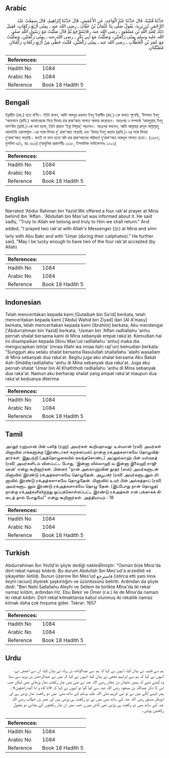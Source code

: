 ## Arabic


<div dir="rtl" lang="ar" style={{fontSize:'larger',backgroundColor:'#f8f9fa',padding:20}}>
حَدَّثَنَا قُتَيْبَةُ، قَالَ حَدَّثَنَا عَبْدُ الْوَاحِدِ، عَنِ الأَعْمَشِ، قَالَ حَدَّثَنَا إِبْرَاهِيمُ، قَالَ سَمِعْتُ عَبْدَ الرَّحْمَنِ بْنَ يَزِيدَ، يَقُولُ صَلَّى بِنَا عُثْمَانُ بْنُ عَفَّانَ ـ رضى الله عنه ـ بِمِنًى أَرْبَعَ رَكَعَاتٍ، فَقِيلَ ذَلِكَ لِعَبْدِ اللَّهِ بْنِ مَسْعُودٍ ـ رضى الله عنه ـ فَاسْتَرْجَعَ ثُمَّ قَالَ صَلَّيْتُ مَعَ رَسُولِ اللَّهِ صلى الله عليه وسلم بِمِنًى رَكْعَتَيْنِ، وَصَلَّيْتُ مَعَ أَبِي بَكْرٍ ـ رضى الله عنه ـ بِمِنًى رَكْعَتَيْنِ، وَصَلَّيْتُ مَعَ عُمَرَ بْنِ الْخَطَّابِ ـ رضى الله عنه ـ بِمِنًى رَكْعَتَيْنِ، فَلَيْتَ حَظِّي مِنْ أَرْبَعِ رَكَعَاتٍ رَكْعَتَانِ مُتَقَبَّلَتَانِ‏.‏
</div>
<div style={{backgroundColor:'#f8f9fa',padding:20, marginBottom: 10}}><table> <thead> <tr> <th>References:</th> <th></th> </tr> </thead> <tbody><tr><td>Hadith No</td><td>1084</td></tr><tr><td>Arabic No</td><td>1084</td></tr><tr><td>Reference</td><td>Book 18 Hadith 5</td></tr></tbody></table></div>

## Bengali


<div dir="ltr" lang="bn" style={{fontSize:'larger',backgroundColor:'#f8f9fa',padding:20}}>
ইব্রাহীম (রহ.) হতে বর্ণিত। তিনি বলেন, আমি আবদুর রহমান ইবনু ইয়াযীদ (রহ.)-কে বলতে শুনেছি, ‘উসমান ইবনু ‘আফফান (রাযি.) আমাদেরকে নিয়ে মিনায় চার রাক‘আত সালাত আদায় করেছেন। অতঃপর এ সম্পর্কে ‘আবদুল্লাহ্ ইবনু মাস‘ঊদ (রাযি.)-কে বলা হলো, তিনি প্রথমে ‘ইন্না লিল্লাহ্’ পড়লেন। অতঃপর বললেন, আমি আল্লাহর রাসূল সাল্লাল্লাহু আলাইহি ওয়াসাল্লাম -এর সঙ্গে মিনায় দু‘ রাক‘আত পড়েছি এবং ‘উমার ইবনু খাত্তাব (রাযি.)-এর সঙ্গে মিনায় দু’রাক‘আত পড়েছি। কতই না ভাল হতো যদি চার রাক‘আতের পরিবর্তে দু’রাক‘আত মাকবূল সালাত হতো। (১৬৫৭; মুসলিম ৬/২, হাঃ ৬৯৫) (আধুনিক প্রকাশনীঃ ১০১৮, ইসলামিক ফাউন্ডেশনঃ ১০২৩)
</div>
<div style={{backgroundColor:'#f8f9fa',padding:20, marginBottom: 10}}><table> <thead> <tr> <th>References:</th> <th></th> </tr> </thead> <tbody><tr><td>Hadith No</td><td>1084</td></tr><tr><td>Arabic No</td><td>1084</td></tr><tr><td>Reference</td><td>Book 18 Hadith 5</td></tr></tbody></table></div>

## English


<div dir="ltr" lang="en" style={{fontSize:'larger',backgroundColor:'#f8f9fa',padding:20}}>
Narrated 'Abdur Rahman bin Yazid:We offered a four rak'at prayer at Mina behind Ibn 'Affan . 'Abdullah bin Mas'ud was informed about it. He said sadly, "Truly to Allah we belong and truly to Him we shall return." And added, "I prayed two rak'at with Allah's Messenger (ﷺ) at Mina and similarly with Abu Bakr and with 'Umar (during their caliphates)." He further said, "May I be lucky enough to have two of the four rak'at accepted (by Allah)
</div>
<div style={{backgroundColor:'#f8f9fa',padding:20, marginBottom: 10}}><table> <thead> <tr> <th>References:</th> <th></th> </tr> </thead> <tbody><tr><td>Hadith No</td><td>1084</td></tr><tr><td>Arabic No</td><td>1084</td></tr><tr><td>Reference</td><td>Book 18 Hadith 5</td></tr></tbody></table></div>

## Indonesian


<div dir="ltr" lang="id" style={{fontSize:'larger',backgroundColor:'#f8f9fa',padding:20}}>
Telah menceritakan kepada kami [Qutaibah bin Sa'id] berkata, telah menceritakan kepada kami ['Abdul Wahid bin Ziyad] dari [Al A'masy] berkata, telah menceritakan kepada kami [Ibrahim] berkata; Aku mendengar ['Abdurrahman bin Yazid] berkata; 'Usman bin 'Affan radliallahu 'anhu pernah shalat bersama kami di Mina sebanyak empat raka'at. Kemudian hal ini disampaikan kepada [Ibnu Mas'ud radliallahu 'anhu] maka dia mengucapkan istirja' (innaa lillahi wa innaa ilahi raji'un) kemudian berkata: "Sungguh aku selalu shalat bersama Rasulullah shallallahu 'alaihi wasallam di Mina sebanyak dua raka'at. Begitu juga aku shalat bersama Abu Bakat Ash-Shiddiq radliallahu 'anhu di Mina sebanyak dua raka'at. Juga aku pernah shalat 'Umar bin Al Khaththob radliallahu 'anhu di Mina sebanyak dua raka'at. Namun aku berharap shalat yang empat raka'at maupun dua raka'at keduanya diterima
</div>
<div style={{backgroundColor:'#f8f9fa',padding:20, marginBottom: 10}}><table> <thead> <tr> <th>References:</th> <th></th> </tr> </thead> <tbody><tr><td>Hadith No</td><td>1084</td></tr><tr><td>Arabic No</td><td>1084</td></tr><tr><td>Reference</td><td>Book 18 Hadith 5</td></tr></tbody></table></div>

## Tamil


<div dir="ltr" lang="ta" style={{fontSize:'larger',backgroundColor:'#f8f9fa',padding:20}}>
அப்துர் ரஹ்மான் பின் யஸீத் (ரஹ்) அவர்கள் கூறியதாவது: உஸ்மான் (ரலி) அவர்கள் மினாவில் எங்களுக்கு (இரண்டாகச் சுருக்காமல்) நான்கு ரக்அத்களாகவே தொழுவித்தார்கள். இதுபற்றி (அத்தொழுகையில் கலந்தகொண்ட) அப்துல்லாஹ் பின் மஸ்ஊத் (ரலி) அவர்களிடம் வினப்பட்ட போது, ‘இன்னா லில்லாஹி வ இன்னா இலைஹி ராஜிஊன்’ என்று கூறினார்கள். பின்னர் “நான் அல்லாஹ்வின் தூதர் (ஸல்) அவர்களுடன் மினாவில் இரண்டு ரக்அத்களாகவே தொழுதேன். அபூபக்ர் (ரலி) அவர்களுடனும் மினாவில் இரண்டு ரக்அத்களாகவே தொழுதேன். மினாவில் உமர் பின் அல்கத்தாப் (ரலி) அவர்களுட னும் இரண்டு ரக்அத்களாகவே தொழு தேன். (இப்போது நான் தொழுத) நான்கு ரக்அத்களிலிருந்து ஒப்புக்கொள்ளப்பட்ட இரண்டு ரக்அத்கள் என் பங்காகக் கிடைத் தால் போதுமே!” என்று கூறினார்கள். அத்தியாயம் : 18
</div>
<div style={{backgroundColor:'#f8f9fa',padding:20, marginBottom: 10}}><table> <thead> <tr> <th>References:</th> <th></th> </tr> </thead> <tbody><tr><td>Hadith No</td><td>1084</td></tr><tr><td>Arabic No</td><td>1084</td></tr><tr><td>Reference</td><td>Book 18 Hadith 5</td></tr></tbody></table></div>

## Turkish


<div dir="ltr" lang="tr" style={{fontSize:'larger',backgroundColor:'#f8f9fa',padding:20}}>
Abdurrahman İbn Yezîd'in şöyle dediği nakledilmiştir: "Osman bize Mina'da dört rekat namaz kıldırdı. Bu durum Abdullah İbn Mes'ud'a arzedildi ve şikayetler iletildi. Bunun üzerine İbn Mes'ud فاسترجع [istirca etti yani inna ileyhi raciun] diyerek şaşkınlığını ve üzüntüsünü belirtti. Ardından da şöyle dedi: "Ben Nebi Sallallahu Aleyhi ve Sellem ile birlikte Mîna'da iki rekat namaz kıldım, ardından Hz. Ebu Bekir ve Ömer (r.a.) ile de Mina'da namazı iki rekat kıldım. Dört rekat kılmaktansa kabul olunmuş iki rekatlık namaz kılmak daha çok hoşuma gider. Tekrar: 1657
</div>
<div style={{backgroundColor:'#f8f9fa',padding:20, marginBottom: 10}}><table> <thead> <tr> <th>References:</th> <th></th> </tr> </thead> <tbody><tr><td>Hadith No</td><td>1084</td></tr><tr><td>Arabic No</td><td>1084</td></tr><tr><td>Reference</td><td>Book 18 Hadith 5</td></tr></tbody></table></div>

## Urdu


<div dir="rtl" lang="ur" style={{fontSize:'larger',backgroundColor:'#f8f9fa',padding:20}}>
ہم سے قتیبہ نے بیان کیا، انہوں نے کہا کہ ہم سے عبدالواحد بن زیاد نے بیان کیا، ان سے اعمش نے، انہوں نے کہا کہ ہم سے ابراہیم نخعی نے بیان کیا، انہوں نے کہا کہ میں نے عبدالرحمٰن بن یزید سے سنا، وہ کہتے تھے کہ ہمیں عثمان بن عفان رضی اللہ عنہ نے منیٰ میں چار رکعت نماز پڑھائی تھی لیکن جب اس کا ذکر عبداللہ بن مسعود رضی اللہ عنہ سے کیا گیا تو انہوں نے کہا کہ «انا لله و انا اليه راجعون» ۔ پھر کہنے لگے میں نے تو نبی کریم صلی اللہ علیہ وسلم کے ساتھ منی ٰ میں دو رکعت نماز پڑھی ہے اور ابوبکر صدیق رضی اللہ عنہ کے ساتھ بھی میں نے دو رکعت ہی پڑھی ہیں اور عمر بن خطاب رضی اللہ عنہ کے ساتھ بھی دو رکعت ہی پڑھی تھی کاش میرے حصہ میں ان چار رکعتوں کے بجائے دو مقبول رکعتیں ہوتیں۔
</div>
<div style={{backgroundColor:'#f8f9fa',padding:20, marginBottom: 10}}><table> <thead> <tr> <th>References:</th> <th></th> </tr> </thead> <tbody><tr><td>Hadith No</td><td>1084</td></tr><tr><td>Arabic No</td><td>1084</td></tr><tr><td>Reference</td><td>Book 18 Hadith 5</td></tr></tbody></table></div>